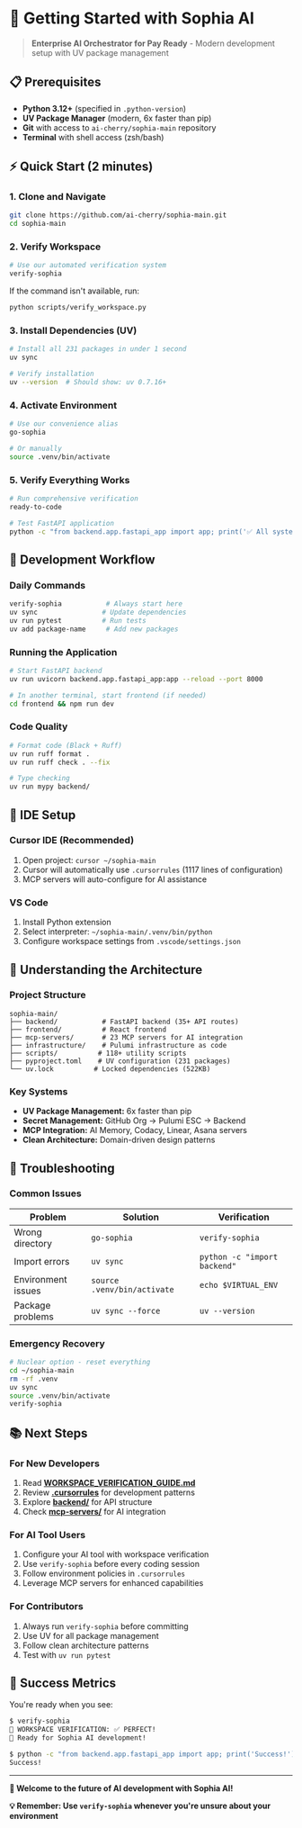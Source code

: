 # 🚀 Getting Started with Sophia AI

> **Enterprise AI Orchestrator for Pay Ready** - Modern development setup with UV package management

## 📋 **Prerequisites**

- **Python 3.12+** (specified in `.python-version`)
- **UV Package Manager** (modern, 6x faster than pip)
- **Git** with access to `ai-cherry/sophia-main` repository
- **Terminal** with shell access (zsh/bash)

## ⚡ **Quick Start (2 minutes)**

### **1. Clone and Navigate**
```bash
git clone https://github.com/ai-cherry/sophia-main.git
cd sophia-main
```

### **2. Verify Workspace**
```bash
# Use our automated verification system
verify-sophia
```

If the command isn't available, run:
```bash
python scripts/verify_workspace.py
```

### **3. Install Dependencies (UV)**
```bash
# Install all 231 packages in under 1 second
uv sync

# Verify installation
uv --version  # Should show: uv 0.7.16+
```

### **4. Activate Environment**
```bash
# Use our convenience alias
go-sophia

# Or manually
source .venv/bin/activate
```

### **5. Verify Everything Works**
```bash
# Run comprehensive verification
ready-to-code

# Test FastAPI application
python -c "from backend.app.fastapi_app import app; print('✅ All systems operational')"
```

## 🎯 **Development Workflow**

### **Daily Commands**
```bash
verify-sophia           # Always start here
uv sync                # Update dependencies  
uv run pytest          # Run tests
uv add package-name     # Add new packages
```

### **Running the Application**
```bash
# Start FastAPI backend
uv run uvicorn backend.app.fastapi_app:app --reload --port 8000

# In another terminal, start frontend (if needed)
cd frontend && npm run dev
```

### **Code Quality**
```bash
# Format code (Black + Ruff)
uv run ruff format .
uv run ruff check . --fix

# Type checking
uv run mypy backend/
```

## 🔧 **IDE Setup**

### **Cursor IDE (Recommended)**
1. Open project: `cursor ~/sophia-main`
2. Cursor will automatically use `.cursorrules` (1117 lines of configuration)
3. MCP servers will auto-configure for AI assistance

### **VS Code**
1. Install Python extension
2. Select interpreter: `~/sophia-main/.venv/bin/python`
3. Configure workspace settings from `.vscode/settings.json`

## 🧠 **Understanding the Architecture**

### **Project Structure**
```
sophia-main/
├── backend/           # FastAPI backend (35+ API routes)
├── frontend/          # React frontend
├── mcp-servers/       # 23 MCP servers for AI integration
├── infrastructure/    # Pulumi infrastructure as code
├── scripts/          # 118+ utility scripts
├── pyproject.toml    # UV configuration (231 packages)
└── uv.lock          # Locked dependencies (522KB)
```

### **Key Systems**
- **UV Package Management:** 6x faster than pip
- **Secret Management:** GitHub Org → Pulumi ESC → Backend
- **MCP Integration:** AI Memory, Codacy, Linear, Asana servers
- **Clean Architecture:** Domain-driven design patterns

## 🚨 **Troubleshooting**

### **Common Issues**

| Problem | Solution | Verification |
|---------|----------|-------------|
| Wrong directory | `go-sophia` | `verify-sophia` |
| Import errors | `uv sync` | `python -c "import backend"` |
| Environment issues | `source .venv/bin/activate` | `echo $VIRTUAL_ENV` |
| Package problems | `uv sync --force` | `uv --version` |

### **Emergency Recovery**
```bash
# Nuclear option - reset everything
cd ~/sophia-main
rm -rf .venv
uv sync
source .venv/bin/activate
verify-sophia
```

## 📚 **Next Steps**

### **For New Developers**
1. Read **[WORKSPACE_VERIFICATION_GUIDE.md](../../WORKSPACE_VERIFICATION_GUIDE.md)**
2. Review **[.cursorrules](../../.cursorrules)** for development patterns
3. Explore **[backend/](../../backend/)** for API structure
4. Check **[mcp-servers/](../../mcp-servers/)** for AI integration

### **For AI Tool Users**
1. Configure your AI tool with workspace verification
2. Use `verify-sophia` before every coding session
3. Follow environment policies in `.cursorrules`
4. Leverage MCP servers for enhanced capabilities

### **For Contributors**
1. Always run `verify-sophia` before committing
2. Use UV for all package management
3. Follow clean architecture patterns
4. Test with `uv run pytest`

## 🎉 **Success Metrics**

You're ready when you see:
```bash
$ verify-sophia
🎉 WORKSPACE VERIFICATION: ✅ PERFECT!
🚀 Ready for Sophia AI development!

$ python -c "from backend.app.fastapi_app import app; print('Success!')"
Success!
```

---

**🚀 Welcome to the future of AI development with Sophia AI!**

**💡 Remember: Use `verify-sophia` whenever you're unsure about your environment**

